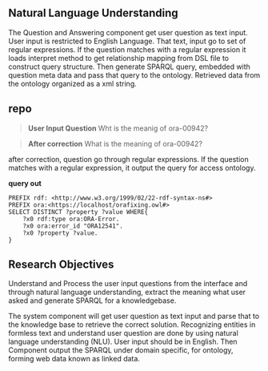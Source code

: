 ## Natural Language Understanding ##

The Question and Answering component get user question as text input. User input is
restricted to English Language. That text, input go to set of regular expressions. If the
question matches with a regular expression it loads interpret method to get relationship
mapping from DSL file to construct query structure. Then generate SPARQL query,
embedded with question meta data and pass that query to the ontology. Retrieved data
from the ontology organized as a xml string.

repo
----

> **User Input Question**
Wht is the meanig of ora-00942?
 
 > **After correction**
What is the meaning of ora-00942?

after correction, question go through regular expressions. If the
question matches with a regular expression, it output the query for access ontology.

**query out**

	PREFIX rdf: <http://www.w3.org/1999/02/22-rdf-syntax-ns#>
	PREFIX ora:<https://localhost/orafixing.owl#>
	SELECT DISTINCT ?property ?value WHERE{
		?x0 rdf:type ora:ORA-Error.
		?x0 ora:error_id "ORA12541".
		?x0 ?property ?value.
	}

## Research Objectives ##

Understand and Process the user input questions from the interface and through natural
language understanding, extract the meaning what user asked and generate SPARQL
for a knowledgebase.

The system component will get user question as text input and parse that to the
knowledge base to retrieve the correct solution. Recognizing entities in formless text
and understand user question are done by using natural language understanding
(NLU). User input should be in English. Then Component output the SPARQL under
domain specific, for ontology, forming web data known as linked data.
